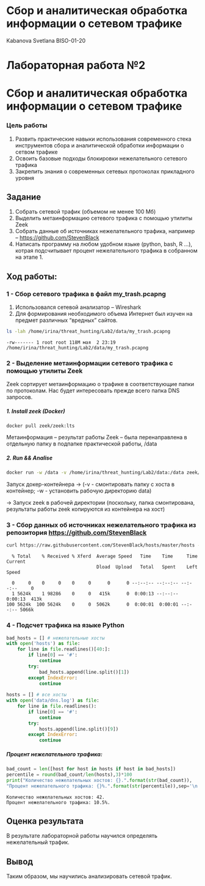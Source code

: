 # Сбор и аналитическая обработка информации о сетевом трафике
Kabanova Svetlana BISO-01-20

# Лабораторная работа №2

# Сбор и аналитическая обработка информации о сетевом трафике

### Цель работы

1.  Развить практические навыки использования современного стека
    инструментов сбора и аналитической обработки информации о сетвом
    трафике
2.  Освоить базовые подходы блокировки нежелательного сетевого трафика
3.  Закрепить знания о современных сетевых протоколах прикладного уровня

## Задание

1.  Собрать сетевой трафик (объемом не менее 100 Мб)
2.  Выделить метаинформацию сетевого трафика с помощью утилиты Zeek
3.  Собрать данные об источниках нежелательного трафика, например –
    https://github.com/StevenBlack
4.  Написать программу на любом удобном языке (python, bash, R …),
    котрая подсчитывает процент нежелательного трафика в собранном на
    этапе 1.

## Ход работы:

### 1 - Сбор сетевого трафика в файл my_trash.pcapng

1.  Использовался сетевой анализатор – Wireshark
2.  Для формирования необходимого объема Интернет был изучен на предмет
    различных “вредных” сайтов.

``` bash
ls -lah /home/irina/threat_hunting/Lab2/data/my_trash.pcapng
```

    -rw------- 1 root root 118M мая  2 23:19 /home/irina/threat_hunting/Lab2/data/my_trash.pcapng

### 2 - Выделение метаинформации сетевого трафика с помощью утилиты Zeek

Zeek сортирует метаинформацию о трафике в соответствующие папки по
протоколам. Нас будет интересовать прежде всего папка DNS запросов.

##### 1. Install zeek (Docker)

    docker pull zeek/zeek:lts

Метаинформация – результат работы Zeek – была перенаправлена в отдельную
папку в подпапке практической работы, /data

##### 2. Run && Analise

``` bash
docker run -w /data -v /home/irina/threat_hunting/Lab2/data:/data zeek/zeek:lts zeek -C -r my_trash.pcapng
```

Запуск докер-контейнера -\> (-v - смонтировать папку с хоста в
контейнер; -w - установить рабочую директорию data)

-\> Запуск zeek в рабочей директории (поскольку, папка смонтирована,
результаты работы zeek копируются из контейнера на хост)

### 3 - Сбор данных об источниках нежелательного трафика из репозитория https://github.com/StevenBlack

``` bash
curl https://raw.githubusercontent.com/StevenBlack/hosts/master/hosts -o hosts
```

      % Total    % Received % Xferd  Average Speed   Time    Time     Time  Current
                                     Dload  Upload   Total   Spent    Left  Speed

      0     0    0     0    0     0      0      0 --:--:-- --:--:-- --:--:--     0
      1 5624k    1 98286    0     0   415k      0  0:00:13 --:--:--  0:00:13  413k
    100 5624k  100 5624k    0     0  5062k      0  0:00:01  0:00:01 --:--:-- 5066k

### 4 - Подсчет трафика на языке Python

``` python
bad_hosts = [] # нежелательные хосты
with open('hosts') as file:
    for line in file.readlines()[40:]:
        if line[0] == '#':
            continue
        try:
            bad_hosts.append(line.split()[1])
        except IndexError:
            continue
        
hosts = [] # все хосты
with open('data/dns.log') as file:
    for line in file.readlines():
        if line[0] == '#':
            continue
        try:
            hosts.append(line.split()[9])
        except IndexError:
            continue
```

##### Процент нежелательного трафика:

``` python
bad_count = len([host for host in hosts if host in bad_hosts])
percentile = round(bad_count/len(hosts),3)*100
print("Количество нежелательных хостов: {}.".format(str(bad_count)),
"Процент нежелательного трафика: {}%.".format(str(percentile)),sep='\n')
```

    Количество нежелательных хостов: 42.
    Процент нежелательного трафика: 10.5%.


## Оценка результата
В результате лабораторной работы научился определять нежелательный трафик.

## Вывод
Таким образом, мы научились анализировать сетевой трафик.
